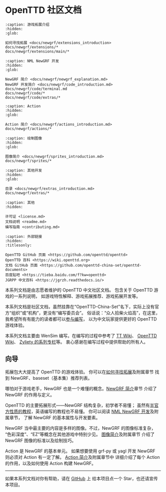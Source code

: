 # OpenTTD 社区文档

```{toctree}
:caption: 游戏拓展介绍
:hidden:
:glob:

如何寻找拓展 <docs/newgrf/extensions_introduction>
docs/newgrf/extensions/*
docs/newgrf/extensions/main/*
```

```{toctree}
:caption: NML NewGRF 开发
:hidden:
:glob:

NewGRF 简介 <docs/newgrf/newgrf_explanation.md>
NewGRF 开发简介 <docs/newgrf/code_introduction.md>
docs/newgrf/code/terminal.md
docs/newgrf/code/*
docs/newgrf/code/extras/*
```

```{toctree}
:caption: Action
:hidden:
:glob:

Action 简介 <docs/newgrf/actions_introduction.md>
docs/newgrf/actions/*
```

```{toctree}
:caption: 绘制图像
:hidden:
:glob:

图像简介 <docs/newgrf/sprites_introduction.md>
docs/newgrf/sprites/*
```

```{toctree}
:caption: 其他开发
:hidden:
:glob:

目录 <docs/newgrf/extras_introduction.md>
docs/newgrf/extras/*
```

```{toctree}
:caption: 其他
:hidden:

许可证 <license.md>
文档说明 <readme.md>
编写指南 <contributing.md>
```

```{toctree}
:caption: 外部链接
:hidden:
:titlesonly:

OpenTTD GitHub 页面 <https://github.com/openttd/openttd>
OpenTTD 百科 <https://wiki.openttd.org>
文档 GitHub 页面 <https://github.com/openttd-china-set/openttd-documents>
百度贴吧 <https://tieba.baidu.com/f?kw=openttd>
JGRPP 中文百科 <https://jgrzh.readthedocs.io/>
```

本系列文档是由志愿者维护的 OpenTTD 中文社区文档。
包含关于 OpenTTD 游戏的一系列说明，
如游戏特性解释、游戏拓展推荐、游戏拓展开发等。

本系列文档是社区文档，虽然挂靠在“OpenTTD-China-Set”名下，实际上没有官方“组织”或“机构”，更没有“编写委员会”。
俗话说：“众人拾柴火焰高”，在这里，我希望所有有能力的读者都可以[参与编写](https://github.com/openttd-china-set/openttd-documents)，
以为中文玩家提供更好的 OpenTTD 游戏体验。

本系列文档主要由 WenSim 编写。在编写的过程中参考了 [TT Wiki](https://tt-wiki.net)、
[OpenTTD Wiki](https://wiki.openttd.org/en/)、
[Zyliety 的系列专栏](https://www.bilibili.com/read/readlist/rl743422)等。
衷心感谢在编写过程中提供帮助的所有人。

## 向导

拓展包大大提高了 OpenTTD 的游戏体验。
你可以在[如何寻找拓展](docs/newgrf/extensions_introduction.md)及附属章节
找到 NewGRF、baseset（基本集）推荐列表。

哪怕对于游戏老手，NewGRF 也是一个难懂的概念。[NewGRF 简介](docs/newgrf/newgrf_explanation.md)章节
介绍了 NewGRF 的作用与定义。

OpenTTD 的主要拓展形式——NewGRF 结构复杂，初学者不易懂；
虽然有[半官方性质的教程](https://www.tt-wiki.net/wiki/NMLTutorial)，英语编写的教程也不易懂。
你可以阅读 [NML NewGRF 开发](docs/newgrf/code_introduction.md)及附属章节，
了解 NewGRF 的基本属性与开发要素。

NewGRF 当中最主要的内容是多样的图像。不过，NewGRF 的图像标准复杂，
“色彩深度”、“EZ”等概念在其他游戏中特别少见。
[图像简介](docs/newgrf/sprites_introduction.md)及附属章节
介绍了 NewGRF 图像的标准以及绘制技巧。

Action 是 NewGRF 的基本单元。
如果想要使用 grf-py 或 yagl 开发 NewGRF 则必须对 Action 有一定了解。
[Action 简介](docs/newgrf/actions_introduction.md)及附属章节中
详细介绍了每个 Action 的作用，以及如何使用 Action 构建 NewGRF。

---

如果本系列文档对你有帮助，请在 [GitHub](https://github.com/openttd-china-set/openttd-documents) 上
给本项目点一个 Star，也还请宣传本项目。

<script src="https://giscus.app/client.js"
        data-repo="openttd-china-set/openttd-documents"
        data-repo-id="R_kgDOLV0ztQ"
        data-category="Announcements"
        data-category-id="DIC_kwDOLV0ztc4Cf-oT"
        data-mapping="pathname"
        data-strict="0"
        data-reactions-enabled="1"
        data-emit-metadata="0"
        data-input-position="bottom"
        data-theme="preferred_color_scheme"
        data-lang="zh-CN"
        crossorigin="anonymous"
        async>
</script>

